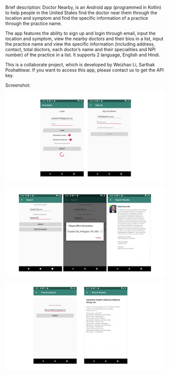 Brief description: Doctor Nearby, is an Android app (programmed in Kotlin) to help people in the United States find the doctor near them through the location and symptom and find the specific information of a practice through the practice name.

The app features the ability to sign up and login through email, input the location and symptom, view the nearby doctors and their bios in a list, input the practice name and view the specific information (including address, contact, total doctors, each doctor’s name and their specialities and NPI number) of the practice in a list. It supports 2 language, English and Hindi.

This is a collaborate project, which is developed by Weizhao Li, Sarthak Poshattiwar.
If you want to access this app, please contact us to get the API key.


Screenshot:

![image](https://github.com/wzli1214/doctorNearby/blob/DevWZ/screenshotsGit/1.png)

![image](https://github.com/wzli1214/doctorNearby/blob/DevWZ/screenshotsGit/2.png)

![image](https://github.com/wzli1214/doctorNearby/blob/DevWZ/screenshotsGit/3.png)

